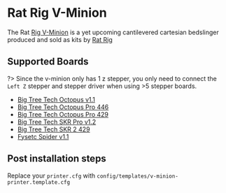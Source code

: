 # Rat Rig V-Minion

The Rat [Rig V-Minion](https://www.youtube.com/watch?v=QXFAqerE9ws) is a yet upcoming cantilevered cartesian bedslinger produced and sold as kits by [Rat Rig](https://www.ratrig.com)

## Supported Boards

?> Since the v-minion only has 1 z stepper, you only need to connect the `Left Z` stepper and stepper driver when using >5 stepper boards.

- [Big Tree Tech Octopus v1.1](boards/btt/octopus-11.md)
- [Big Tree Tech Octopus Pro 446](boards/btt/octopus-pro-446.md)
- [Big Tree Tech Octopus Pro 429](boards/btt/octopus-pro-429.md)
- [Big Tree Tech SKR Pro v1.2](boards/btt/skr-pro-12.md)
- [Big Tree Tech SKR 2 429](boards/btt/skr-2-429.md)
- [Fysetc Spider v1.1](boards/fysetc/spider-11.md)

## Post installation steps

Replace your `printer.cfg` with `config/templates/v-minion-printer.template.cfg`
